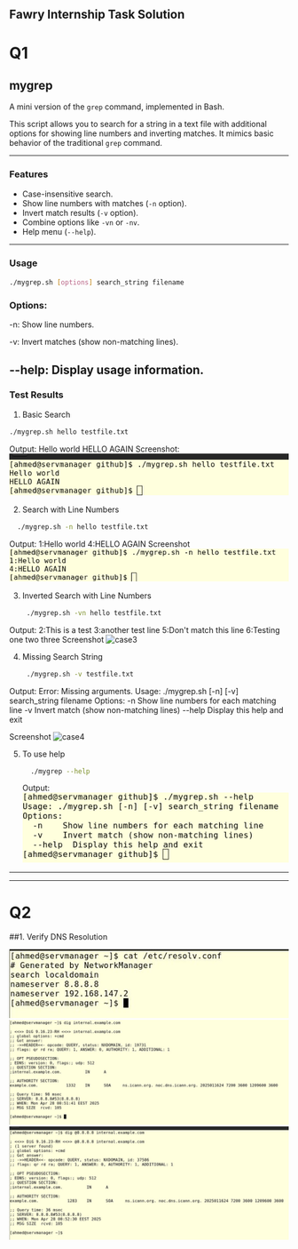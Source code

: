 Fawry Internship Task Solution
---
#  Q1
## mygrep

A mini version of the `grep` command, implemented in Bash.

This script allows you to search for a string in a text file with additional options for showing line numbers and inverting matches. It mimics basic behavior of the traditional `grep` command.

---

### Features
- Case-insensitive search.
- Show line numbers with matches (`-n` option).
- Invert match results (`-v` option).
- Combine options like `-vn` or `-nv`.
- Help menu (`--help`).

---

### Usage

```bash
./mygrep.sh [options] search_string filename
```

### Options:

-n: Show line numbers.

-v: Invert matches (show non-matching lines).

--help: Display usage information.
---
### Test Results
1. Basic Search
  ```bash
  ./mygrep.sh hello testfile.txt
  ```
 Output:
   Hello world
   HELLO AGAIN
 Screenshot:
  ![fristcase](https://github.com/ahmedibra3/mygrep/blob/main/Screenshots/case1.png)

2. Search with Line Numbers
  ```bash
    ./mygrep.sh -n hello testfile.txt
  ```
  Output:
   1:Hello world
   4:HELLO AGAIN
  Screenshot
  ![case2](https://github.com/ahmedibra3/mygrep/blob/main/Screenshots/case2.png)

3. Inverted Search with Line Numbers
   ```bash
    ./mygrep.sh -vn hello testfile.txt
  Output:
   2:This is a test
   3:another test line
   5:Don't match this line
   6:Testing one two three
  Screenshot
  ![case3](https://github.com/ahmedibra3/mygrep/blob/main/Screenshots/case3.png)

4. Missing Search String
   ```bash
    ./mygrep.sh -v testfile.txt
  Output:
   Error: Missing arguments.
    Usage: ./mygrep.sh [-n] [-v] search_string filename
    Options:
      -n    Show line numbers for each matching line
      -v    Invert match (show non-matching lines)
      --help  Display this help and exit

  Screenshot
  ![case4](https://github.com/ahmedibra3/mygrep/blob/main/Screenshots/case4(error).png)

5. To use help
   ```bash
     ./mygrep --help
   ```
   Output:
     ![helpcase](https://github.com/ahmedibra3/mygrep/blob/main/Screenshots/helpCase.png)

---
---
# Q2

##1. Verify DNS Resolution
   
   ![DnsHosts](https://github.com/ahmedibra3/mygrep/blob/main/Screenshots/DNS-servers.jpg)
   ![DNS-resolution](https://github.com/ahmedibra3/mygrep/blob/main/Screenshots/DNS-resolution.jpg)
   ![DNS resolution using Google's public DNS server](https://github.com/ahmedibra3/mygrep/blob/main/Screenshots/DNS%20resolution%20using%20Google's%20public%20DNS%20server.jpg)



   
  





















